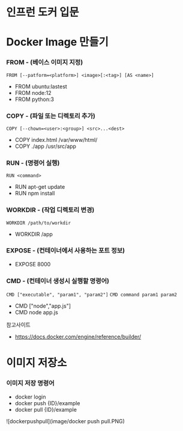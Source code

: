 # 인프런 도커 입문

# Docker Image 만들기

### FROM - (베이스 이미지 지정)
```FROM [--patform=<platform>] <image>[:<tag>] [AS <name>]```

- FROM ubuntu:lastest
- FROM node:12
- FROM python:3

### COPY - (파일 또는 디렉토리 추가)
```COPY [--chown=<user>:<group>] <src>...<dest>```

- COPY index.html /var/www/html/
- COPY ./app /usr/src/app

### RUN - (명령어 실행)
```RUN <command>```

- RUN apt-get update
- RUN npm install

### WORKDIR - (작업 디렉토리 변경)
```WORKDIR /path/to/workdir```
- WORKDIR /app

### EXPOSE - (컨테이너에서 사용하는 포트 정보)

- EXPOSE 8000

### CMD - (컨테이너 생성시 실행할 명령어)
```CMD ["executable", "param1", "param2"]```
```CMD command param1 param2```

- CMD ["node","app.js"]
- CMD node app.js

참고사이트
- https://docs.docker.com/engine/reference/builder/



# 이미지 저장소

### 이미지 저장 명령어
- docker login
- docker push {ID}/example
- docker pull {ID}/example

![dockerpushpull](image/docker push pull.PNG)
